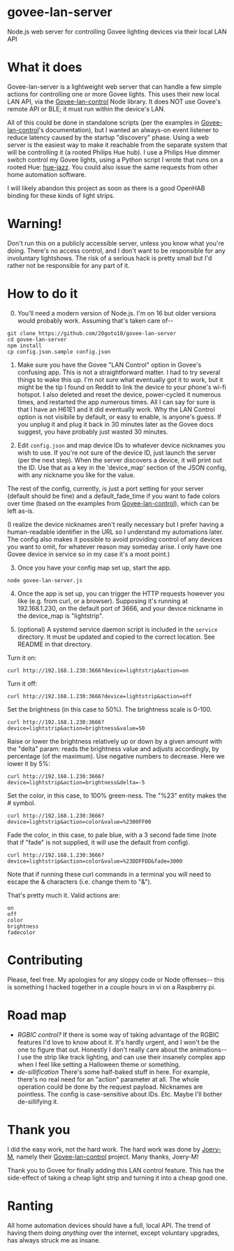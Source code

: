 # govee-lan-server
Node.js web server for controlling Govee lighting devices via their local LAN API   

# What it does
Govee-lan-server is a lightweight web server that can handle a few simple actions for controlling one or more Govee lights. This uses their new local LAN API, via the [Govee-lan-control](https://github.com/Joery-M/Govee-LAN-Control) Node library. It does NOT use Govee's remote API or BLE; it must run within the device's LAN.

All of this could be done in standalone scripts (per the examples in [Govee-lan-control](https://github.com/Joery-M/Govee-LAN-Control)'s documentation), but I wanted an always-on event listener to reduce latency caused by the startup "discovery" phase. Using a web server is the easiest way to make it reachable from the separate system that will be controlling it (a rooted Philips Hue hub). I use a Philips Hue dimmer switch control my Govee lights, using a Python script I wrote that runs on a rooted Hue: [hue-jazz](https://github.com/20goto10/hue-jazz/). You could also issue the same requests from other home automation software. 

I will likely abandon this project as soon as there is a good OpenHAB binding for these kinds of light strips.

# Warning!
Don't run this on a publicly accessible server, unless you know what you're doing. There's no access control, and I don't want to be responsible for any involuntary lightshows. The risk of a serious hack is pretty small but I'd rather not be responsible for any part of it.

# How to do it

0. You'll need a modern version of Node.js. I'm on 16 but older versions would probably work. Assuming that's taken care of--
```
git clone https://github.com/20goto10/govee-lan-server
cd govee-lan-server
npm install
cp config.json.sample config.json
```


1. Make sure you have the Govee "LAN Control" option in Govee's confusing app. This is not a straightforward matter. I had to try several things to wake this up. I'm not sure what eventually got it to work, but it might be the tip I found on Reddit to link the device to your phone's wi-fi hotspot. I also deleted and reset the device, power-cycled it numerous times, and restarted the app numerous times. All I can say for sure is that I have an H61E1 and it did eventually work. Why the LAN Control option is not visibile by default, or easy to enable, is anyone's guess. If you unplug it and plug it back in 30 minutes later as the Govee docs suggest, you have probably just wasted 30 minutes.

2. Edit `config.json` and map device IDs to whatever device nicknames you wish to use. If you're not sure of the device ID, just launch the server (per the next step). When the server discovers a device, it will print out the ID. Use that as a key in the 'device_map' section of the JSON config, with any nickname you like for the value. 

The rest of the config, currently, is just a port setting for your server (default should be fine) and a default_fade_time if you want to fade colors over time (based on the examples from [Govee-lan-control](https://github.com/Joery-M/Govee-LAN-Control)), which can be left as-is. 

(I realize the device nicknames aren't really necessary but I prefer having a human-readable identifier in the URL so I understand my automations later. The config also makes it possible to avoid providing control of any devices you want to omit, for whatever reason may someday arise. I only have one Govee device in service so in my case it's a moot point.)

3. Once you have your config map set up, start the app.
```
node govee-lan-server.js
````


4. Once the app is set up, you can trigger the HTTP requests however you like (e.g. from curl, or a browser). Supposing it's running at 192.168.1.230, on the default port of 3666, and your device nickname in the device_map is "lightstrip".

5. (optional) A systemd service daemon script is included in the `service` directory. It must be updated and copied to the correct location. See README in that directory.

Turn it on:

`curl http://192.168.1.230:3666?device=lightstrip&action=on`

Turn it off:

`curl http://192.168.1.230:3666?device=lightstrip&action=off`

Set the brightness (in this case to 50%). The brightness scale is 0-100.

`curl http://192.168.1.230:3666?device=lightstrip&action=brightness&value=50`

Raise or lower the brightness relatively up or down by a given amount with the "delta" param: reads the brightness value and adjusts accordingly, by percentage (of the maximum). Use negative numbers to decrease. Here we lower it by 5%:

`curl http://192.168.1.230:3666?device=lightstrip&action=brightness&delta=-5`

Set the color, in this case, to 100% green-ness. The "%23" entity makes the # symbol.

`curl http://192.168.1.230:3666?device=lightstrip&action=color&value=%2300FF00`

Fade the color, in this case, to pale blue, with a 3 second fade time (note that if "fade" is not supplied, it will use the default from config).

`curl http://192.168.1.230:3666?device=lightstrip&action=color&value=%23DDFFDD&fade=3000`

Note that if running these curl commands in a terminal you will need to escape the & characters (i.e. change them to "\&").

That's pretty much it.  Valid actions are:
```
on
off
color
brightness
fadecolor
```


# Contributing
Please, feel free. My apologies for any sloppy code or Node offenses-- this is something I hacked together in a couple hours in vi on a Raspberry pi.

# Road map

- *RGBIC control?*
If there is some way of taking advantage of the RGBIC features I'd love to know about it. It's hardly urgent, and I won't be the one to figure that out. Honestly I don't really care about the animations-- I use the strip like track lighting, and can use their insanely complex app when I feel like setting a Halloween theme or something.
- *de-sillification*
There's some half-baked stuff in here. For example, there's no real need for an "action" parameter at all. The whole operation could be done by the request payload. Nicknames are pointless. The config is case-sensitive about IDs. Etc. Maybe I'll bother de-sillifying it.

# Thank you
I did the easy work, not the hard work. The hard work was done by [Joery-M](https://github.com/Joery-M), namely their [Govee-lan-control](https://github.com/Joery-M/Govee-LAN-Control) project. Many thanks, Joery-M!

Thank you to Govee for finally adding this LAN control feature. This has the side-effect of taking a cheap light strip and turning it into a cheap good one.

# Ranting
All home automation devices should have a full, local API. The trend of having them doing *anything* over the internet, except voluntary upgrades, has always struck me as insane. 

